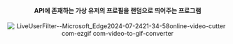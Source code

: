 <div align="center"> 

 #### API에 존재하는 가상 유저의 프로필을 랜덤으로 띄어주는 프로그램


![LiveUserFilter--Microsoft_Edge2024-07-2421-34-58online-video-cutter com-ezgif com-video-to-gif-converter](https://github.com/user-attachments/assets/e025e372-445a-4e56-9ea1-cf671a73809c)


</div>

